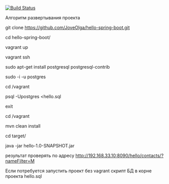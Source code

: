 [![Build Status](https://travis-ci.org/JoveOlga/hello-spring-boot.svg?branch=master)](https://travis-ci.org/JoveOlga/hello-spring-boot)

Алгоритм развертывания проекта


git clone https://github.com/JoveOlga/hello-spring-boot.git

cd hello-spring-boot/

vagrant up

vagrant ssh

sudo apt-get install postgresql postgresql-contrib

sudo -i -u postgres

cd /vagrant

psql -Upostgres <hello.sql

exit


cd /vagrant

mvn clean install

cd target/

java -jar hello-1.0-SNAPSHOT.jar



результат проверять по адресу
http://192.168.33.10:8090/hello/contacts/?nameFilter=M

Если потребуется запустить проект без vagrant скрипт БД в корне проекта hello.sql